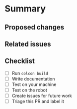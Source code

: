 # Summary
<!--- Provide a general summary of the changes -->

## Proposed changes
<!--- Describe your changes and why they are necessary. -->

## Related issues
<!--- Mention (link) related issues. -->
<!--- If you suggest a new feature, please discuss it in an issue first. -->
<!--- If fixing a bug, there should be an issue describing it with steps to reproduce -->

## Checklist

- [ ] Run `colcon build`
- [ ] Write documentation
- [ ] Test on your machine
- [ ] Test on the robot
- [ ] Create issues for future work
- [ ] Triage this PR and label it
